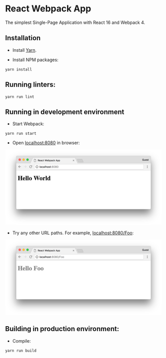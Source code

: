 # React Webpack App

The simplest Single-Page Application with React 16 and Webpack 4.

## Installation

* Install [Yarn](https://yarnpkg.com/lang/en/docs/install).

* Install NPM packages:

```
yarn install
```

## Running linters:

```
yarn run lint
```

## Running in development environment

* Start Webpack:

```
yarn run start
```

* Open [localhost:8080](http://localhost:8080/) in browser:

![Hello World](./screenshots/hello-world.png)

* Try any other URL paths. For example, [localhost:8080/Foo](http://localhost:8080/Foo):

![Hello World](./screenshots/hello-foo.png)

## Building in production environment:

* Compile:

```
yarn run build
```

